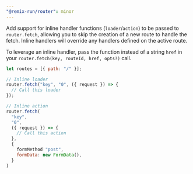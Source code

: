 ```yaml
---
"@remix-run/router": minor
---
```


Add support for inline handler functions (`loader`/`action`) to be passed to `router.fetch`, allowing you to skip the creation of a new route to handle the fetch. Inline handlers will override any handlers defined on the active route.

To leverage an inline handler, pass the function instead of a string `href` in your `router.fetch(key, routeId, href, opts?)` call.

```jsx
let routes = [{ path: "/" }];

// Inline loader
router.fetch("key", "0", ({ request }) => {
  // Call this loader
});

// Inline action
router.fetch(
  "key",
  "0",
  ({ request }) => {
    // Call this action
  },
  {
    formMethod "post",
    formData: new FormData(),
  }
)
```
